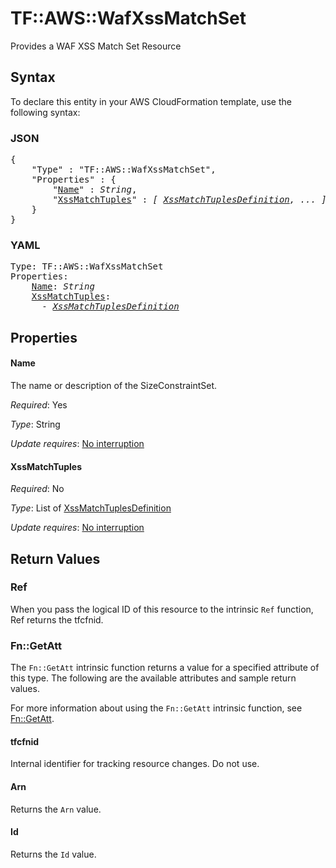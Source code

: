 # TF::AWS::WafXssMatchSet

Provides a WAF XSS Match Set Resource

## Syntax

To declare this entity in your AWS CloudFormation template, use the following syntax:

### JSON

<pre>
{
    "Type" : "TF::AWS::WafXssMatchSet",
    "Properties" : {
        "<a href="#name" title="Name">Name</a>" : <i>String</i>,
        "<a href="#xssmatchtuples" title="XssMatchTuples">XssMatchTuples</a>" : <i>[ <a href="xssmatchtuplesdefinition.md">XssMatchTuplesDefinition</a>, ... ]</i>
    }
}
</pre>

### YAML

<pre>
Type: TF::AWS::WafXssMatchSet
Properties:
    <a href="#name" title="Name">Name</a>: <i>String</i>
    <a href="#xssmatchtuples" title="XssMatchTuples">XssMatchTuples</a>: <i>
      - <a href="xssmatchtuplesdefinition.md">XssMatchTuplesDefinition</a></i>
</pre>

## Properties

#### Name

The name or description of the SizeConstraintSet.

_Required_: Yes

_Type_: String

_Update requires_: [No interruption](https://docs.aws.amazon.com/AWSCloudFormation/latest/UserGuide/using-cfn-updating-stacks-update-behaviors.html#update-no-interrupt)

#### XssMatchTuples

_Required_: No

_Type_: List of <a href="xssmatchtuplesdefinition.md">XssMatchTuplesDefinition</a>

_Update requires_: [No interruption](https://docs.aws.amazon.com/AWSCloudFormation/latest/UserGuide/using-cfn-updating-stacks-update-behaviors.html#update-no-interrupt)

## Return Values

### Ref

When you pass the logical ID of this resource to the intrinsic `Ref` function, Ref returns the tfcfnid.

### Fn::GetAtt

The `Fn::GetAtt` intrinsic function returns a value for a specified attribute of this type. The following are the available attributes and sample return values.

For more information about using the `Fn::GetAtt` intrinsic function, see [Fn::GetAtt](https://docs.aws.amazon.com/AWSCloudFormation/latest/UserGuide/intrinsic-function-reference-getatt.html).

#### tfcfnid

Internal identifier for tracking resource changes. Do not use.

#### Arn

Returns the <code>Arn</code> value.

#### Id

Returns the <code>Id</code> value.


